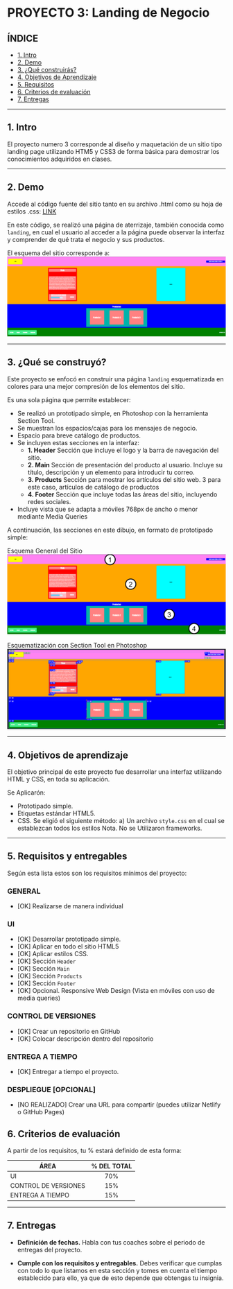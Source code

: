      
# PROYECTO 3: Landing de Negocio

## **ÍNDICE**

* [1. Intro](#1-intro)
* [2. Demo](#2-demo)
* [3. ¿Qué construirás?](#3-qu%C3%A9-construir%C3%A1s)
* [4. Objetivos de Aprendizaje](#4-objetivos-de-aprendizaje)
* [5. Requisitos](#5-requisitos-y-entregables)
* [6. Criterios de evaluación](#6-criterios-de-evaluaci%C3%B3n)
* [7. Entregas](#7-entregas)

****

## 1. Intro

El proyecto numero 3 corresponde al diseño y maquetación de un sitio tipo landing page utilizando HTM5 y CSS3 de forma básica para demostrar los conocimientos adquiridos en clases.

****

## 2. Demo

Accede al código fuente del sitio tanto en su archivo .html como su hoja de estilos .css: 
[LINK](https://github.com/UDDBootcamp/7M_FULLSTACK_M3_PROY/tree/master/demo)

En este código, se realizó una página de aterrizaje, también conocida como `landing`, en cual el usuario al acceder a la página puede observar la interfaz y comprender de qué trata el negocio y sus productos.

El esquema del sitio corresponde a:
![imagen](./images/Landing.png)

****

## 3. ¿Qué se construyó? 

Este proyecto se enfocó en construir una página `landing` esquematizada en colores para una mejor compresión de los elementos del sitio.

Es una sola página que permite establecer:

- Se realizó un prototipado simple, en Photoshop con la herramienta Section Tool.
- Se muestran los espacios/cajas para los mensajes de negocio.
- Espacio para breve catálogo de productos.
- Se incluyen estas secciones en la interfaz:
  - **1. Header**
    Sección que incluye el logo y la barra de navegación del sitio.
  - **2. Main**
    Sección de presentación del producto al usuario. Incluye su título, descripción y un elemento para introducir tu correo.
  - **3. Products**
    Sección para mostrar los artículos del sitio web. 3 para este caso, artículos de catálogo de productos
  - **4. Footer**
    Sección que incluye todas las áreas del sitio, incluyendo redes sociales.
- Incluye vista que se adapta a móviles 768px de ancho o menor mediante Media Queries


A continuación, las secciones en este dibujo, en formato de prototipado simple:

Esquema General del Sitio
![imagen](./images/plan2.png)

Esquematización con Section Tool en Photoshop
![imagen](./images/Maqueta.png)

****

## 4. Objetivos de aprendizaje

El objetivo principal de este proyecto fue desarrollar una interfaz utilizando HTML y CSS, en toda su aplicación.

Se Aplicarón:

- Prototipado simple.
- Etiquetas estándar HTML5.
- CSS. Se eligió el siguiente método:
    a) Un archivo `style.css` en el cual se establezcan todos los estilos
    Nota. No se Utilizaron frameworks.


****

## 5. Requisitos y entregables

Según esta lista estos son los requisitos mínimos del proyecto:

### GENERAL

- [OK] Realizarse de manera individual

### UI
- [OK] Desarrollar prototipado simple.
- [OK] Aplicar en todo el sitio HTML5
- [OK] Aplicar estilos CSS.
- [OK] Sección `Header`
- [OK] Sección `Main`
- [OK] Sección `Products`
- [OK] Sección `Footer`
- [OK] Opcional. Responsive Web Design (Vista en móviles con uso de media queries)

### CONTROL DE VERSIONES
- [OK] Crear un repositorio en GitHub
- [OK] Colocar descripción dentro del repositorio

### ENTREGA A TIEMPO
- [OK] Entregar a tiempo el proyecto.

### DESPLIEGUE [OPCIONAL]
- [NO REALIZADO] Crear una URL para compartir (puedes utilizar Netlify o GitHub Pages)

## 6. Criterios de evaluación

A partir de los requisitos, tu % estará definido de esta forma:

| ÁREA       | % DEL TOTAL |
| ------------- |:-------------:|
| UI      | 70%     |
| CONTROL DE VERSIONES      | 15%     |
| ENTREGA A TIEMPO | 15%      |

****

## 7. Entregas

- **Definición de fechas.** Habla con tus coaches sobre el periodo de entregas del proyecto.

- **Cumple con los requisitos y entregables.** Debes verificar que cumplas con todo lo que listamos en esta sección y tomes en cuenta el tiempo establecido para ello, ya que de esto depende que obtengas tu insignia.
